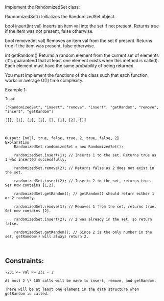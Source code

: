 Implement the RandomizedSet class:

RandomizedSet() Initializes the RandomizedSet object.

bool insert(int val) Inserts an item val into the set if not present. Returns true if the item was not present, false otherwise.

bool remove(int val) Removes an item val from the set if present. Returns true if the item was present, false otherwise.

int getRandom() Returns a random element from the current set of elements (it's guaranteed that at least one element exists when this method is called). Each element must have the same probability of being returned.

You must implement the functions of the class such that each function works in average O(1) time complexity.

Example 1:

    Input

    ["RandomizedSet", "insert", "remove", "insert", "getRandom", "remove", "insert", "getRandom"]

    [[], [1], [2], [2], [], [1], [2], []]

<br>

    Output: [null, true, false, true, 2, true, false, 2]
    Explanation
        RandomizedSet randomizedSet = new RandomizedSet();

        randomizedSet.insert(1); // Inserts 1 to the set. Returns true as 1 was inserted successfully.

        randomizedSet.remove(2); // Returns false as 2 does not exist in the set.

        randomizedSet.insert(2); // Inserts 2 to the set, returns true. Set now contains [1,2].

        randomizedSet.getRandom(); // getRandom() should return either 1 or 2 randomly.

        randomizedSet.remove(1); // Removes 1 from the set, returns true. Set now contains [2].

        randomizedSet.insert(2); // 2 was already in the set, so return false.

        randomizedSet.getRandom(); // Since 2 is the only number in the set, getRandom() will always return 2.

<br>

## Constraints:

    -231 <= val <= 231 - 1

    At most 2 \* 105 calls will be made to insert, remove, and getRandom.

    There will be at least one element in the data structure when getRandom is called.
